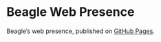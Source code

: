# Beagle Web Presence

Beagle’s web presence, published on [GitHub Pages](https://jGleitz.github.io/Beagle/branches/remove-beagle-controller-test).